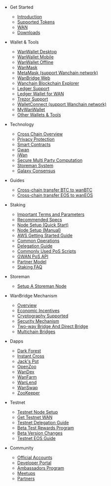 - Get Started

  - [Introduction](README.md "Wanchain - Introduction")
  - [Supported Tokens](get_started/supported-chains.md "Wanchain - Supported Chains")
  - [WAN](get_started/wan.md "Wanchain - WAN Token")
  - [Downloads](get_started/downloads.md)

- Wallet & Tools
  - [WanWallet Desktop](wallet_and_tools/wanwallet_desktop.md)
  - [WanWallet Mobile](wallet_and_tools/wanwallet_mobile.md)
  - [WanWallet Offline](wallet_and_tools/wanwallet_offline.md)
  - [WanMask](wallet_and_tools/wanmask.md)
  - [MetaMask (support Wanchain network)](wallet_and_tools/metamask.md)
  - [WanBridge Web](wallet_and_tools/wanbridge_web.md)
  - [Wanchain Blockchain Explorer](wallet_and_tools/wanscan.md)
  - [Ledger Support](wallet_and_tools/ledger.md "Wanchain - Ledger Support")
  - [Ledger Wallet for WAN](wallet_and_tools/Ledger_Wallet_User_Guide_for_WAN.md "Ledger Wallet User Guide for WAN")
  - [Trezor Support](wallet_and_tools/trezor.md "Wanchain - Trezor Support")
  - [WalletConnect (support Wanchain  network)](wallet_and_tools/walletconnect.md)
  - [MyWanWallet](wallet_and_tools/mywanwallet.md)
  - [Other Wallets & Tools](wallet_and_tools/tools.md "Wanchain - Other Wallets and Tools")

- Technology

  - [Cross Chain Overview](technology/cross-chain.md "Wanchain - Cross Chain") 
  - [Privacy Protection](technology/privacy.md "Wanchain - Privacy Protection") 
  - [Smart Contracts](technology/smart-contracts.md "Wanchain - Smart Contracts")
  - [Gwan](technology/gwan.md "Wanchain - Gwan")
  - [iWan](technology/iwan.md "Wanchain - iWan")
  - [Secure Multi Party Computation](technology/smpc.md "Wanchain - Secure Multi Party Computation")
  - [Storeman System](technology/storeman.md "Wanchain - Storeman System")
  - [Galaxy Consensus](technology/galaxy-consensus.md "Wanchain - Galaxy Consensus") 
  
  
- Guides
  - [Cross-chain transfer BTC to wanBTC](guides/btccrosschain.md) 
  - [Cross-chain transfer EOS to wanEOS](guides/guideeos.md)
  
- Staking
  - [Important Terms and Parameters](staking/parameters.md)
  - [Recommended Specs](staking/environment.md)
  - [Node Setup (Quick Start)](staking/node-setup-mainnet.md)
  - [Node Setup (Manual)](staking/manually-deploy-validator.md)
  - [AWS Getting Started Guide](staking/aws.md)
  - [Common Operations](staking/common-operations.md)
  - [Delegation Guide](staking/delegation-mainnet.md)
  - [Commonly Used PoS Scripts](staking/pos-scripts.md)
  - [GWAN PoS API](staking/pos-api-manual-en.md)
  - [Partner Model](staking/partner.md)
  - [Staking FAQ](staking/faq.md)

- Storeman
  - [Setup A Storeman Node](storeman/node-setup.md)

- WanBridge Mechanism
  - [Overview](wanbridge/overview.md)
  - [Economic Incentives](wanbridge/economic-incentives.md)
  - [Cryptography Supported](wanbridge/cryptography.md)
  - [Security Mechanism](wanbridge/security-mechanism.md)
  - [Two-way Bridge And Direct Bridge](wanbridge/two-way-and-direct.md)
  - [Multichain Bridges](wanbridge/multichain-bridges.md)

- Dapps
  - [Dark Forest](dapps/darkforest.md)
  - [Instant Cross](dapps/instantcross.md)
  - [Jack's Pot](dapps/jackspot.md)
  - [OpenZoo](dapps/openzoo.md)
  - [WanDex](dapps/wandex.md)
  - [WanFarm](dapps/wanfarm.md)
  - [WanLend](dapps/wanlend.md)
  - [WanSwap](dapps/wanswap.md)
  - [ZooKeeper](dapps/zookeeper.md)

- Testnet 
  - [Testnet Node Setup](staking-testnet/node-setup-testnet.md)
  - [Get Testnet WAN](staking-testnet/get_test_wan.md)
  - [Testnet Delegation Guide](staking-testnet/delegation-testnet.md)
  - [Beta Test Rewards Program](staking-testnet/rewards_program.md)
  - [Beta Version Changes](staking-testnet/alpha_beta.md)
  - [Testnet EOS Guide](eosguide/eostest.md)

- Community

  - [Official Accounts](community/social.md "Wanchain - Official Accounts")
  - [Developer Portal](community/dev.md "Wanchain - Developer Portal") 
  - [Ambassadors Program](community/ambassadors.md "Wanchain - Ambassadors")
  - [Meetups](community/meetups.md "Wanchain - Meetups")
  - [Partners](community/partners.md "Wanchain - Partners")
  
